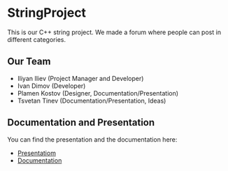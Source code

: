 # StringProject
This is our C++ string project. We made a forum where people can post in different categories.


## Our Team

- Iliyan Iliev (Project Manager and Developer)
- Ivan Dimov (Developer)
- Plamen Kostov (Designer, Documentation/Presentation)
- Tsvetan Tinev (Documentation/Presentation, Ideas)

## Documentation and Presentation

You can find the presentation and the documentation here:
* [Presentatiom](https://codingburgas-my.sharepoint.com/:p:/g/personal/idiliev18_codingburgas_bg/EX8hnqIPlU9JkI9VKBhEEJkBRM36x5NtELEWoLwnEcCsIQ?e=q7tMEw)
* [Documentation](https://codingburgas-my.sharepoint.com/:w:/g/personal/idiliev18_codingburgas_bg/EekuIw3Z8LlEtry1hc1GJroB7uATz4AoqGHHb4BFz0JRIA?e=0Fxpb4)
